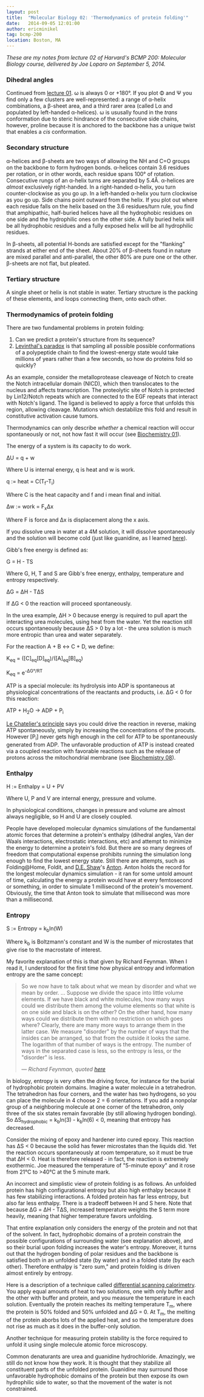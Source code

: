 ```yaml
---
layout: post
title:  "Molecular Biology 02: 'Thermodynamics of protein folding'"
date:   2014-09-05 12:01:00
author: ericminikel
tag: bcmp-200
location: Boston, MA
---
```


*These are my notes from lecture 02 of Harvard's BCMP 200: Molecular Biology course, delivered by Joe Loparo on September 5, 2014.*

### Dihedral angles

Continued from [lecture 01](/2014/09/03/molecular-biology-01). &omega; is always 0 or +180&deg;. If you plot &Phi; and &Psi; you find only a few clusters are well-represented: a range of &alpha;-helix combinations, a &beta;-sheet area, and a third rarer area (called L&alpha; and populated by left-handed &alpha;-helices). &omega; is ususally found in the *trans* conformation due to steric hindrance of the consecutive side chains, however, proline because it is anchored to the backbone has a unique twist that enables a *cis* conformation.

### Secondary structure

&alpha;-helices and &beta;-sheets are two ways of allowing the NH and C=O groups on the backbone to form hydrogen bonds. &alpha;-helices contain 3.6 residues per rotation, or in other words, each residue spans 100&deg; of rotation. Consecutive rungs of an &alpha;-helix turns are separated by 5.4&Aring;. &alpha;-helices are *almost* exclusively right-handed. In a right-handed &alpha;-helix, you turn counter-clockwise as you go *up*. In a left-handed &alpha;-helix you turn clockwise as you go up. Side chains point outward from the helix. If you plot out where each residue falls on the helix based on the 3.6 residues/turn rule, you find that amphipathic, half-buried helices have all the hydrophobic residues on one side and the hydrophilic ones on the other side. A fully buried helix will be all hydrophobic residues and a fully exposed helix will be all hydrophilic residues.

In &beta;-sheets, all potential H-bonds are satisfied except for the "flanking" strands at either end of the sheet. About 20% of &beta;-sheets found in nature are mixed parallel and anti-parallel, the other 80% are pure one or the other. &beta;-sheets are not flat, but pleated.

### Tertiary structure

A single sheet or helix is not stable in water. Tertiary structure is the packing of these elements, and loops connecting them, onto each other.

### Thermodynamics of protein folding

There are two fundamental problems in protein folding:

1. Can we predict a protein's structure from its sequence?
2. [Levinthal's paradox](http://en.wikipedia.org/wiki/Levinthal's_paradox) is that sampling all possible possible conformations of a polypeptide chain to find the lowest-energy state would take millions of years rather than a few seconds, so how do proteins fold so quickly?

As an example, consider the metalloprotease cleaveage of Notch to create the Notch intracellular domain (NICD), which then translocates to the nucleus and affects transcription. The proteolytic site of Notch is protected by Lin12/Notch repeats which are connected to the EGF repeats that interact with Notch's ligand. The ligand is believed to apply a force that unfolds this region, allowing cleavage. Mutations which destabilize this fold and result in constitutive activation cause tumors.

Thermodynamics can only describe *whether* a chemical reaction will occur spontaneously or not, not how fast it will occur (see [Biochemistry 01](/2013/09/22/biochemistry-01-stereochemistry-thermodynamics-water-and-acid-base-chemistry/)).

The energy of a system is its capacity to do work.

&Delta;U = q + w

Where U is internal energy, q is heat and w is work.

q := heat = C(T<sub>f</sub>-T<sub>i</sub>)

Where C is the heat capacity and f and i mean final and initial.

&Delta;w := work = F<sub>x</sub>&Delta;x

Where F is force and &Delta;x is displacement along the x axis.

If you dissolve urea in water at a 4M solution, it will dissolve spontaneously and the solution will become cold (just like guanidine, as I learned [here](/2014/07/30/recombinant-prion-protein-rocky-mountain-style/)).

Gibb's free energy is defined as:

G = H - TS

Where G, H, T and S are Gibb's free energy, enthalpy, temperature and entropy respectively.

&Delta;G = &Delta;H - T&Delta;S

If &Delta;G &lt; 0 the reaction will proceed spontaneously.

In the urea example, &Delta;H &gt; 0 because energy is required to pull apart the interacting urea molecules, using heat from the water. Yet the reaction still occurs spontaneously because &Delta;S &gt; 0 by a lot - the urea solution is much more entropic than urea and water separately.

For the reaction A + B &harr; C + D, we define:

K<sub>eq</sub> = ([C]<sub>eq</sub>[D]<sub>eq</sub>)/([A]<sub>eq</sub>[B]<sub>eq</sub>)

K<sub>eq</sub> = e<sup>-&Delta;G&deg;/RT</sup>

ATP is a special molecule: its hydrolysis into ADP is spontaneous at physiological concentrations of the reactants and products, i.e. &Delta;G &lt; 0 for this reaction:

ATP + H<sub>2</sub>O &rarr; ADP + P<sub>i</sub>

[Le Chatelier's principle](http://en.wikipedia.org/wiki/Le_Chatelier's_principle) says you could drive the reaction in reverse, making ATP spontaneously, simply by increasing the concentrations of the procuts. However [P<sub>i</sub>] never gets high enough in the cell for ATP to be spontaneously generated from ADP. The unfavorable production of ATP is instead created via a coupled reaction with favorable reactions such as the release of protons across the mitochondrial membrane (see [Biochemistry 08](http://www.cureffi.org/2013/11/08/biochemistry-08-the-citric-acid-cycle-and-the-electron-transport-chain/)).

### Enthalpy

H := Enthalpy = U + PV

Where U, P and V are internal energy, pressure and volume.

In physiological conditions, changes in pressure and volume are almost always negligible, so H and U are closely coupled.

People have developed molecular dynamics simulations of the fundamental atomic forces that determine a protein's enthalpy (dihedral angles, Van der Waals interactions, electrostatic interactions, etc) and attempt to minimize the energy to determine a protein's fold. But there are so many degrees of freedom that computational expense prohibits running the simulation long enough to find the lowest energy state. Still there are attempts, such as Folding@Home, Foldit, and [D.E. Shaw](http://en.wikipedia.org/wiki/David_E._Shaw)'s [Anton](http://en.wikipedia.org/wiki/Anton_(computer)). Anton holds the record for the longest molecular dynamics simulation - it ran for some untold amount of time, calculating the energy a protein would have at every femtosecond or something, in order to simulate 1 millisecond of the protein's movement. Obviously, the time that Anton took to simulate that millisecond was more than a millisecond.

### Entropy

S := Entropy = k<sub>b</sub>ln(W)

Where k<sub>b</sub> is Boltzmann's constant and W is the number of microstates that give rise to the macrostate of interest.

My favorite explanation of this is that given by Richard Feynman. When I read it, I understood for the first time how physical entropy and information entropy are the same concept:

> So we now have to talk about what we mean by disorder and what we mean by order. ... Suppose we divide the space into little volume elements. If we have black and white molecules, how many ways could we distribute them among the volume elements so that white is on one side and black is on the other? On the other hand, how many ways could we distribute them with no restriction on which goes where? Clearly, there are many more ways to arrange them in the latter case. We measure "disorder" by the number of ways that the insides can be arranged, so that from the outside it looks the same. The logarithm of that number of ways is the entropy. The number of ways in the separated case is less, so the entropy is less, or the "disorder" is less.
> 
> <cite>&mdash; Richard Feynman, quoted [here](http://www.panspermia.com/seconlaw.htm)</cite>

In biology, entropy is very often the driving force, for instance for the burial of hydrophobic protein domains. Imagine a water molecule in a tetrahedron. The tetrahedron has four corners, and the water has two hydrogens, so you can place the molecule in 4 choose 2 = 6 orientations. If you add a nonpolar group of a neighboring molecule at one corner of the tetrahedron, only three of the six states remain favorable (by still allowing hydrogen bonding). So &Delta;S<sub>hydrophobic</sub> = k<sub>b</sub>ln(3) - k<sub>b</sub>ln(6) &lt; 0, meaning that entropy has decreased.

Consider the mixing of epoxy and hardener into cured epoxy. This reaction has &Delta;S < 0 because the solid has fewer microstates than the liquids did. Yet the reaction occurs spontaneously at room temperature, so it must be true that &Delta;H < 0. Heat is therefore released - in fact, the reaction is extremely exothermic. Joe measured the temperature of "5-minute epoxy" and it rose from 21&deg;C to >40&deg;C at the 5 minute mark.

An incorrect and simplistic view of protein folding is as follows. An unfolded protein has high configurational entropy but also high enthalpy because it has few stabilizing interactions. A folded protein has far less entropy, but also far less enthalpy. There is a tradeoff between H and S here. Note that because &Delta;G = &Delta;H - T&Delta;S, increased temperature weights the S term more heavily, meaning that higher temperature favors unfolding.

That entire explanation only considers the energy of the protein and not that of the solvent. In fact, hydrophobic domains of a protein constrain the possible configurations of surrounding water (see explanation above), and so their burial upon folding increases the water's entropy. Moreover, it turns out that the hydrogen bonding of polar residues and the backbone is satisfied both in an unfolded state (by water) and in a folded state (by each other). Therefore enthalpy is "zero sum," and protein folding is driven almost entirely by entropy.

Here is a description of a technique called [differential scanning calorimetry](http://en.wikipedia.org/wiki/Differential_scanning_calorimetry). You apply equal amounts of heat to two solutions, one with only buffer and the other with buffer and protein, and you measure the temperature in each solution. Eventually the protein reaches its melting temperature T<sub>m</sub>, where the protein is 50% folded and 50% unfolded and &Delta;G = 0. At T<sub>m</sub>, the melting of the protein aborbs lots of the applied heat, and so the temperature does not rise as much as it does in the buffer-only solution.

Another technique for measuring protein stability is the force required to unfold it using single molecule atomic force microscopy.

Common denaturants are urea and guanidine hydrochloride. Amazingly, we still do not know how they work. It is thought that they stabilize all constituent parts of the unfolded protein. Guanidine may surround those unfavorable hydrophobic domains of the protein but then expose its own hydrophilic side to water, so that the movement of the water is not constrained.